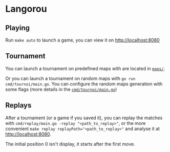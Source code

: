 # Langorou

## Playing

Run `make auto` to launch a game, you can view it on [http://localhost:8080](http://localhost:8080)

## Tournament

You can launch a tournament on predefined maps with are located in [`maps/`](maps/).

Or you can launch a tournament on random maps with `go run cmd/tournoi/main.go`. You can configure the random maps generation with some flags (more details in the [`cmd/tournoi/main.go`](cmd/tournoi/main.go))

## Replays

After a tournament (or a game if you saved it), you can replay the matches with `cmd/replay/main.go -replay "<path_to_replay>"`, or the more convenient `make replay replayPath="<path_to_replay>"` and analyse it at [http://localhost:8080](http://localhost:8080).

The initial position 0 isn't display, it starts after the first move.
